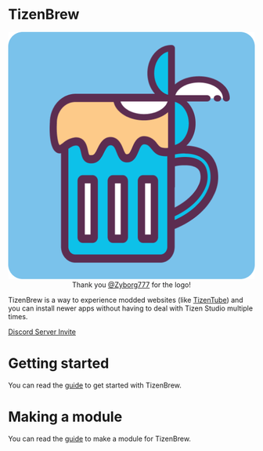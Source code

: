 # TizenBrew

<p align="center">
    <img src="./.github/assets/logo.png">
    <br>
    <a>Thank you <a href="https://github.com/Zyborg777">@Zyborg777</a> for the logo!</a>
</p>

TizenBrew is a way to experience modded websites (like [TizenTube](https://github.com/reisxd/TizenTube)) and you can install newer apps without having to deal with Tizen Studio multiple times.

[Discord Server Invite](https://discord.gg/m2P7v8Y2qR)

# Getting started

You can read the [guide](./docs/README.md) to get started with TizenBrew.

# Making a module

You can read the [guide](./docs/MODULES.md) to make a module for TizenBrew.